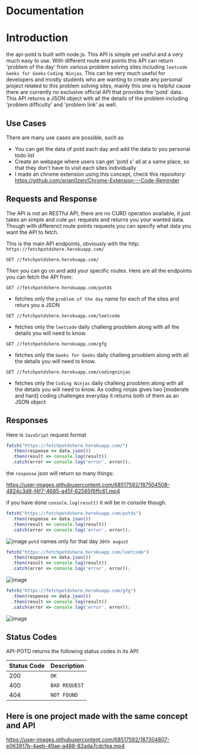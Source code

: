 # Documentation
# Introduction

the api-potd is built with node.js. This API is simple yet useful and a very much easy to use. With different route end points this API can return 'problem of the day' from various problem solving sites including `leetcode` `Geeks for Geeks` `Coding Ninjas`. 
This can be very much useful for developers and mostly students who are wanting to create any personal project related to this problem solving sites, mainly this one is helpful cause there are currently no exclusive official API that provides the 'potd' data.
This API returns a JSON object with all the details of the problem including 'problem difficulty' and 'problem link' as well.

## Use Cases

There are many use cases are possible, such as
- You can get the data of potd each day and add the data to you personal todo list
- Create an webpage where users can get 'potd s' all at a same place, so that they don't have to visit each sites individually
- I made an chrome extension using this concept, check this repository: https://github.com/arian0zen/Chrome-Extension---Code-Reminder


## Requests and Response

The API is not an RESTful API, there are no CURD operation available, it just takes an simple and cute `get` requests and returns you your wanted data.
Though with differenct route points requests you can specify what data you want the API to fetch.


This is the main API endpoints, obviously with the http: `https://fetchpotdshere.herokuapp.com/`
```http
GET //fetchpotdshere.herokuapp.com/
```
Then you can go on and add your specific routes.
Here are all the endpoints you can fetch the API from:
```http
GET //fetchpotdshere.herokuapp.com/potds
```
- fetches only the `problem of the day` name for each of the sites and returs you a JSON
```http
GET //fetchpotdshere.herokuapp.com/leetcode
```
- fetches only the `leetcode` daily challeng prooblem along with all the details you will need to know.
```http
GET //fetchpotdshere.herokuapp.com/gfg
```
- fetches only the `Geeks for Geeks` daily challeng prooblem along with all the details you will need to know.
```http
GET //fetchpotdshere.herokuapp.com/codingninjas
```
- fetches only the `Coding Ninjas` daily challeng prooblem along with all the details you will need to know. As coding ninjas gives two [moderate and hard] coding challenges everyday it returns both of them as an JSON object

## Responses

Here is `JavaSript` request format

```javascript
fetch("https://fetchpotdshere.herokuapp.com/")
  .then(response => data.json())
  .then(result => console.log(result))
  .catch(error => console.log('error', error));
```
the `response` json will return so many things:


https://user-images.githubusercontent.com/68517592/187504508-4824c3d9-f4f7-4685-a45f-62565f6ffc61.mp4

if you have done `console.log(result)` it will be in console though.
```javascript
fetch("https://fetchpotdshere.herokuapp.com/potds")
  .then(response => data.json())
  .then(result => console.log(result))
  .catch(error => console.log('error', error));
```
![image](https://user-images.githubusercontent.com/68517592/187505042-c63e37f9-f9be-4be6-9c65-e3395a281511.png)
`potd` names only for that day `30th august`
```javascript
fetch("https://fetchpotdshere.herokuapp.com/leetcode")
  .then(response => data.json())
  .then(result => console.log(result))
  .catch(error => console.log('error', error));
```
![image](https://user-images.githubusercontent.com/68517592/187505196-89fffd29-fdc6-41f6-b0c8-a9c90b5a1960.png)

```javascript
fetch("https://fetchpotdshere.herokuapp.com/gfg")
  .then(response => data.json())
  .then(result => console.log(result))
  .catch(error => console.log('error', error));
```
![image](https://user-images.githubusercontent.com/68517592/187505414-f9390491-5a74-47bc-a2b0-e1079a9e2883.png)



## Status Codes

API-POTD returns the following status codes in its API:

| Status Code | Description |
| :--- | :--- |
| 200 | `OK` |
| 400 | `BAD REQUEST` |
| 404 | `NOT FOUND` |

## Here is one project made with the same concept and API
https://user-images.githubusercontent.com/68517592/187304807-e063917b-4aeb-49ae-a488-82ada7cdcfea.mp4
